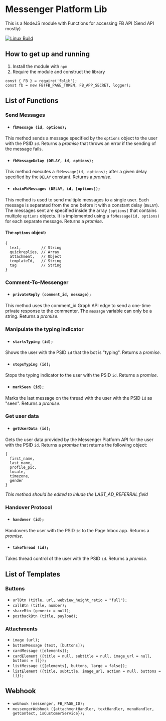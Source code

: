 # Messenger Platform Lib #

This is a NodeJS module with Functions for accessing FB API (Send API mostly)

[![Linux Build][travis-image]][travis-url]

## How to get up and running ##
1) Install the module with `npm`
2) Require the module and construct the library
  ```
  const { FB } = require('fblib');
  const fb = new FB(FB_PAGE_TOKEN, FB_APP_SECRET, logger);
  ```

## List of Functions ##

### Send Messages ###
* #### `fbMessage (id, options);` ####
This method sends a message specified by the `options` object to the user with the PSID `id`. Returns a *promise* that throws an error if the sending of the message fails.
* #### `fbMessageDelay (DELAY, id, options);` ####
This method executes a `fbMessage(id, options);` after a given delay specified by the `DELAY` constant. Returns a *promise*.
* #### `chainFbMessages (DELAY, id, [options]);` ####
This method is used to send multiple messages to a single user. Each message is separated from the one before it with a constant delay (`DELAY`). The messages sent are specified inside the array `[options]` that contains multiple `options` objects. It is implemented using a `fbMessage(id, options)` for each separate message. Returns a *promise*.

  #### The `options` object: ####

  ```
  {
    text,         // String
    quickreplies, // Array
    attachment,   // Object
    templateId,   // String
    tag           // String
  }
  ```

### Comment-To-Messenger ###
* #### `privateReply (comment_id, message);` ####
This method uses the comment_id Graph API edge to send a one-time private response to the commenter. The `message` variable can only be a string. Returns a *promise*.

### Manipulate the typing indicator ###
* #### `startsTyping (id);` ####
Shows the user with the PSID `id` that the bot is "typing". Returns a *promise*.
* #### `stopsTyping (id);` ####
Stops the typing indicator to the user with the PSID `id`. Returns a *promise*.
* #### `markSeen (id);` ####
Marks the last message on the thread with the user with the PSID `id` as "seen". Returns a *promise*.

### Get user data ###
* #### `getUserData (id);` ####
Gets the user data provided by the Messenger Platform API for the user with the PSID `id`. Returns a *promise* that returns the following object:

  ```
  {
    first_name,
    last_name,
    profile_pic,
    locale,
    timezone,
    gender
  }
  ```

  *This method should be edited to inlude the LAST_AD_REFERRAL field*

### Handover Protocol ###
* #### `handover (id);` ####
Handovers the user with the PSID `id` to the Page Inbox app. Returns a *promise*.
* #### `takeThread (id);` ####
Takes thread control of the user with the PSID `id`. Returns a *promise*.

## List of Templates ##

### Buttons ###
* `urlBtn (title, url, webview_height_ratio = "full");`
* `callBtn (title, number);`
* `shareBtn (generic = null);`
* `postbackBtn (title, payload);`

### Attachments ###
* `image (url);`
* `buttonMessage (text, [buttons]);`
* `cardMessage ([elements]);`
* `cardElement ({title = null, subtitle = null, image_url = null, buttons = []});`
* `listMessage ({[elements], buttons, large = false});`
* `listElement ({title, subtitle, image_url, action = null, buttons = []});`

## Webhook ##

* `webhook (messenger, FB_PAGE_ID);`
* `messengerWebhook ({attachmentHandler, textHandler, menuHandler, getContext, isCustomerService});`

[travis-image]:https://travis-ci.org/chrispanag/Messenger-Platform-Lib.svg?branch=master
[travis-url]:https://travis-ci.org/chrispanag/Messenger-Platform-Lib

